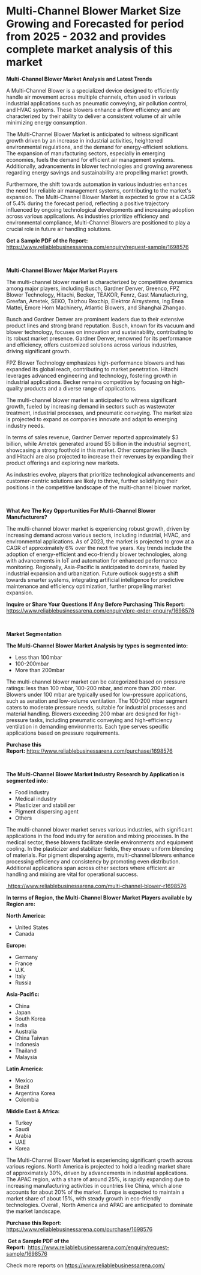 <p><h1>Multi-Channel Blower Market Size Growing and Forecasted for period from 2025 - 2032 and provides complete market analysis of this market</h1></p><p><strong>Multi-Channel Blower Market Analysis and Latest Trends</strong></p>
<p><p>A Multi-Channel Blower is a specialized device designed to efficiently handle air movement across multiple channels, often used in various industrial applications such as pneumatic conveying, air pollution control, and HVAC systems. These blowers enhance airflow efficiency and are characterized by their ability to deliver a consistent volume of air while minimizing energy consumption. </p><p>The Multi-Channel Blower Market is anticipated to witness significant growth driven by an increase in industrial activities, heightened environmental regulations, and the demand for energy-efficient solutions. The expansion of manufacturing sectors, especially in emerging economies, fuels the demand for efficient air management systems. Additionally, advancements in blower technologies and growing awareness regarding energy savings and sustainability are propelling market growth.</p><p>Furthermore, the shift towards automation in various industries enhances the need for reliable air management systems, contributing to the market's expansion. The Multi-Channel Blower Market is expected to grow at a CAGR of 5.4% during the forecast period, reflecting a positive trajectory influenced by ongoing technological developments and increasing adoption across various applications. As industries prioritize efficiency and environmental compliance, Multi-Channel Blowers are positioned to play a crucial role in future air handling solutions.</p></p>
<p><strong>Get a Sample PDF of the Report:&nbsp;</strong> <a href="https://www.reliablebusinessarena.com/enquiry/request-sample/1698576?utm_campaign=1871&utm_medium=2&utm_source=Github&utm_content=ia&utm_term=27032025&utm_id=multi-channel-blower">https://www.reliablebusinessarena.com/enquiry/request-sample/1698576</a></p>
<p>&nbsp;</p>
<p><strong>Multi-Channel Blower Major Market Players</strong></p>
<p><p>The multi-channel blower market is characterized by competitive dynamics among major players, including Busch, Gardner Denver, Greenco, FPZ Blower Technology, Hitachi, Becker, TEAKOR, Fenrz, Gast Manufacturing, Greefan, Ametek, SEKO, Taizhou Rexchip, Elektror Airsystems, Ing Enea Mattei, Emore Horn Machinery, Atlantic Blowers, and Shanghai Zhangao. </p><p>Busch and Gardner Denver are prominent leaders due to their extensive product lines and strong brand reputation. Busch, known for its vacuum and blower technology, focuses on innovation and sustainability, contributing to its robust market presence. Gardner Denver, renowned for its performance and efficiency, offers customized solutions across various industries, driving significant growth.</p><p>FPZ Blower Technology emphasizes high-performance blowers and has expanded its global reach, contributing to market penetration. Hitachi leverages advanced engineering and technology, fostering growth in industrial applications. Becker remains competitive by focusing on high-quality products and a diverse range of applications.</p><p>The multi-channel blower market is anticipated to witness significant growth, fueled by increasing demand in sectors such as wastewater treatment, industrial processes, and pneumatic conveying. The market size is projected to expand as companies innovate and adapt to emerging industry needs. </p><p>In terms of sales revenue, Gardner Denver reported approximately $3 billion, while Ametek generated around $5 billion in the industrial segment, showcasing a strong foothold in this market. Other companies like Busch and Hitachi are also projected to increase their revenues by expanding their product offerings and exploring new markets.</p><p>As industries evolve, players that prioritize technological advancements and customer-centric solutions are likely to thrive, further solidifying their positions in the competitive landscape of the multi-channel blower market.</p></p>
<p>&nbsp;</p>
<p><strong>What Are The Key Opportunities For Multi-Channel Blower Manufacturers?</strong></p>
<p><p>The multi-channel blower market is experiencing robust growth, driven by increasing demand across various sectors, including industrial, HVAC, and environmental applications. As of 2023, the market is projected to grow at a CAGR of approximately 6% over the next five years. Key trends include the adoption of energy-efficient and eco-friendly blower technologies, along with advancements in IoT and automation for enhanced performance monitoring. Regionally, Asia-Pacific is anticipated to dominate, fueled by industrial expansion and urbanization. Future outlook suggests a shift towards smarter systems, integrating artificial intelligence for predictive maintenance and efficiency optimization, further propelling market expansion.</p></p>
<p><strong>Inquire or Share Your Questions If Any Before Purchasing This Report:</strong> <a href="https://www.reliablebusinessarena.com/enquiry/pre-order-enquiry/1698576?utm_campaign=1871&utm_medium=2&utm_source=Github&utm_content=ia&utm_term=27032025&utm_id=multi-channel-blower">https://www.reliablebusinessarena.com/enquiry/pre-order-enquiry/1698576</a></p>
<p>&nbsp;</p>
<p><strong>Market Segmentation</strong></p>
<p><strong>The Multi-Channel Blower Market Analysis by types is segmented into:</strong></p>
<p><ul><li>Less than 100mbar</li><li>100-200mbar</li><li>More than 200mbar</li></ul></p>
<p><p>The multi-channel blower market can be categorized based on pressure ratings: less than 100 mbar, 100-200 mbar, and more than 200 mbar. Blowers under 100 mbar are typically used for low-pressure applications, such as aeration and low-volume ventilation. The 100-200 mbar segment caters to moderate pressure needs, suitable for industrial processes and material handling. Blowers exceeding 200 mbar are designed for high-pressure tasks, including pneumatic conveying and high-efficiency ventilation in demanding environments. Each type serves specific applications based on pressure requirements.</p></p>
<p><strong>Purchase this Report:&nbsp;</strong><a href="https://www.reliablebusinessarena.com/purchase/1698576?utm_campaign=1871&utm_medium=2&utm_source=Github&utm_content=ia&utm_term=27032025&utm_id=multi-channel-blower">https://www.reliablebusinessarena.com/purchase/1698576</a></p>
<p>&nbsp;</p>
<p><strong>The Multi-Channel Blower Market Industry Research by Application is segmented into:</strong></p>
<p><ul><li>Food industry</li><li>Medical industry</li><li>Plasticizer and stabilizer</li><li>Pigment dispersing agent</li><li>Others</li></ul></p>
<p><p>The multi-channel blower market serves various industries, with significant applications in the food industry for aeration and mixing processes. In the medical sector, these blowers facilitate sterile environments and equipment cooling. In the plasticizer and stabilizer fields, they ensure uniform blending of materials. For pigment dispersing agents, multi-channel blowers enhance processing efficiency and consistency by promoting even distribution. Additional applications span across other sectors where efficient air handling and mixing are vital for operational success.</p></p>
<p><a href="https://www.reliablebusinessarena.com/multi-channel-blower-r1698576?utm_campaign=1871&utm_medium=2&utm_source=Github&utm_content=ia&utm_term=27032025&utm_id=multi-channel-blower">&nbsp;https://www.reliablebusinessarena.com/multi-channel-blower-r1698576</a></p>
<p><strong>In terms of Region, the Multi-Channel Blower Market Players available by Region are:</strong></p>
<p>
    <p> <strong> North America: </strong>
        <ul>
            <li>United States</li>
            <li>Canada</li>
        </ul>
        </p> 
    <p> <strong> Europe: </strong>
        <ul>
            <li>Germany</li>
            <li>France</li>
            <li>U.K.</li>
            <li>Italy</li>
            <li>Russia</li>
        </ul>
        </p> 
    <p> <strong> Asia-Pacific: </strong>
        <ul>
            <li>China</li>
            <li>Japan</li>
            <li>South Korea</li>
            <li>India</li>
            <li>Australia</li>
            <li>China Taiwan</li>
            <li>Indonesia</li>
            <li>Thailand</li>
            <li>Malaysia</li>
        </ul>
        </p> 
    <p> <strong> Latin America: </strong>
        <ul>
            <li>Mexico</li>
            <li>Brazil</li>
            <li>Argentina Korea</li>
            <li>Colombia</li>
        </ul>
        </p> 
    <p> <strong> Middle East & Africa: </strong>
        <ul>
            <li>Turkey</li>
            <li>Saudi</li>
            <li>Arabia</li>
            <li>UAE</li>
            <li>Korea</li>
        </ul>
    </p>
    </p>
<p><p>The Multi-Channel Blower Market is experiencing significant growth across various regions. North America is projected to hold a leading market share of approximately 30%, driven by advancements in industrial applications. The APAC region, with a share of around 25%, is rapidly expanding due to increasing manufacturing activities in countries like China, which alone accounts for about 20% of the market. Europe is expected to maintain a market share of about 15%, with steady growth in eco-friendly technologies. Overall, North America and APAC are anticipated to dominate the market landscape.</p></p>
<p><strong>Purchase this Report: </strong><a href="https://www.reliablebusinessarena.com/purchase/1698576?utm_campaign=1871&utm_medium=2&utm_source=Github&utm_content=ia&utm_term=27032025&utm_id=multi-channel-blower">https://www.reliablebusinessarena.com/purchase/1698576</a></p>
<p>&nbsp;<strong>Get a Sample PDF of the Report:&nbsp;&nbsp;</strong><a href="https://www.reliablebusinessarena.com/enquiry/request-sample/1698576?utm_campaign=1871&utm_medium=2&utm_source=Github&utm_content=ia&utm_term=27032025&utm_id=multi-channel-blower">https://www.reliablebusinessarena.com/enquiry/request-sample/1698576</a></p>
<p><strong></strong></p>
<p>Check more reports on <a href="https://www.reliablebusinessarena.com/?utm_campaign=1871&utm_medium=2&utm_source=Github&utm_content=ia&utm_term=27032025&utm_id=multi-channel-blower">https://www.reliablebusinessarena.com/</a></p>
